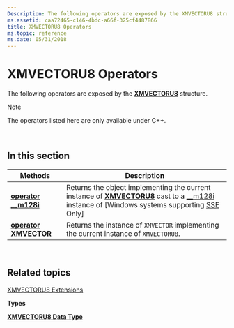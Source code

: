 ```yaml
---
Description: The following operators are exposed by the XMVECTORU8 structure.
ms.assetid: caa72465-c146-4bdc-a66f-325cf4487866
title: XMVECTORU8 Operators
ms.topic: reference
ms.date: 05/31/2018
---
```


# XMVECTORU8 Operators

The following operators are exposed by the [**XMVECTORU8**](xmvectoru8-data-type.md) structure.

> [!Note]  
> The operators listed here are only available under C++.

 

## In this section



| Methods                                                              | Description                                                                                                                                                                                                                                                                                             |
|----------------------------------------------------------------------|---------------------------------------------------------------------------------------------------------------------------------------------------------------------------------------------------------------------------------------------------------------------------------------------------------|
| [**operator \_\_m128i**](/previous-versions/windows/desktop/legacy/ee421373(v=vs.85))<br/> | Returns the object implementing the current instance of [**XMVECTORU8**](xmvectoru8-data-type.md) cast to a [\_\_m128i](/cpp/cpp/m128i) instance of \[Windows systems supporting [SSE](/previous-versions/visualstudio/visual-studio-2010/t467de55(v=vs.100)) Only\]<br/> |
| [**operator XMVECTOR**](/previous-versions/windows/desktop/legacy/ee421374(v=vs.85))<br/> | Returns the instance of `XMVECTOR` implementing the current instance of `XMVECTORU8`.<br/>                                                                                                                                                                                                        |



 

## Related topics

<dl> <dt>

[XMVECTORU8 Extensions](ovw-xmvectoru8-extensions.md)
</dt> <dt>

**Types**
</dt> <dt>

[**XMVECTORU8 Data Type**](xmvectoru8-data-type.md)
</dt> </dl>

 

 